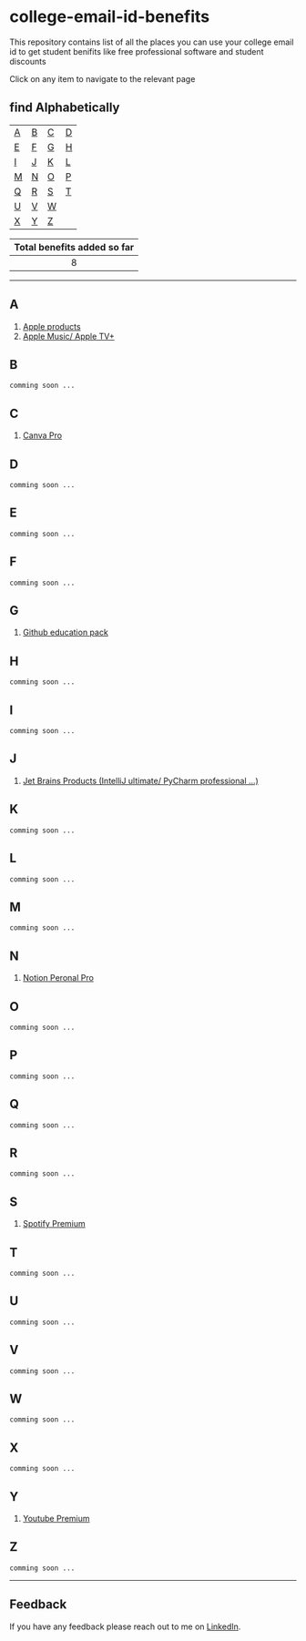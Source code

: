 # college-email-id-benefits
This repository contains list of all the places you can use your college email id to get student benifits like free professional software and student discounts

Click on any item to navigate to the relevant page


## find Alphabetically
 |      |    |    |    |
 |  --- |--- | ---|--- |
 |    [A](#A) |  [B](#B) |  [C](#C) | [D](#D)  |  
 |    [E](#E) |  [F](#F) |  [G](#G) | [H](#H)  |  
 |    [I](#I) |  [J](#J) |  [K](#K) | [L](#L)  |  
 |    [M](#M) |  [N](#N) |  [O](#O) | [P](#P)  |  
 |    [Q](#Q) |  [R](#R) |  [S](#S) | [T](#T)  |  
 |    [U](#U) |  [V](#V) |  [W](#W) |    |  
 |    [X](#X) |  [Y](#Y) |  [Z](#Z) |    | 

|Total benefits added so far|
 |:-------------------:|
 |      8            |

---
## A

1. [Apple products](https://www.myunidays.com/IN/en-IN/partners/appleeducationstore/spotlight/online)
2. [Apple Music/ Apple TV+](https://support.apple.com/en-in/HT205928)

## B
    comming soon ...
## C

1. [Canva Pro](https://www.canva.com/education/github/)

## D
    comming soon ...
## E
    comming soon ...
## F
    comming soon ...
## G
    
1. [Github education pack](https://education.github.com/pack)

## H
    comming soon ...
## I
    comming soon ...

## J

1. [Jet Brains Products (IntelliJ ultimate/ PyCharm professional ...) ](https://www.jetbrains.com/shop/eform/students)

## K
    comming soon ...
## L
    comming soon ...
## M
    comming soon ...
## N

1. [Notion Peronal Pro](https://www.notion.so/product/notion-for-education)
## O
    comming soon ...
## P
    comming soon ...
## Q
    comming soon ...
## R
    comming soon ...
## S

1. [Spotify Premium](https://www.spotify.com/in-en/student/)

## T
    comming soon ...
## U
    comming soon ...
## V
    comming soon ...
## W
    comming soon ...
## X
    comming soon ...
## Y

1. [Youtube Premium](https://www.youtube.com/premium/student)

## Z
    comming soon ...
---
## Feedback

If you have any feedback please reach out to me on [LinkedIn](https://www.linkedin.com/in/akashghanate/). 
